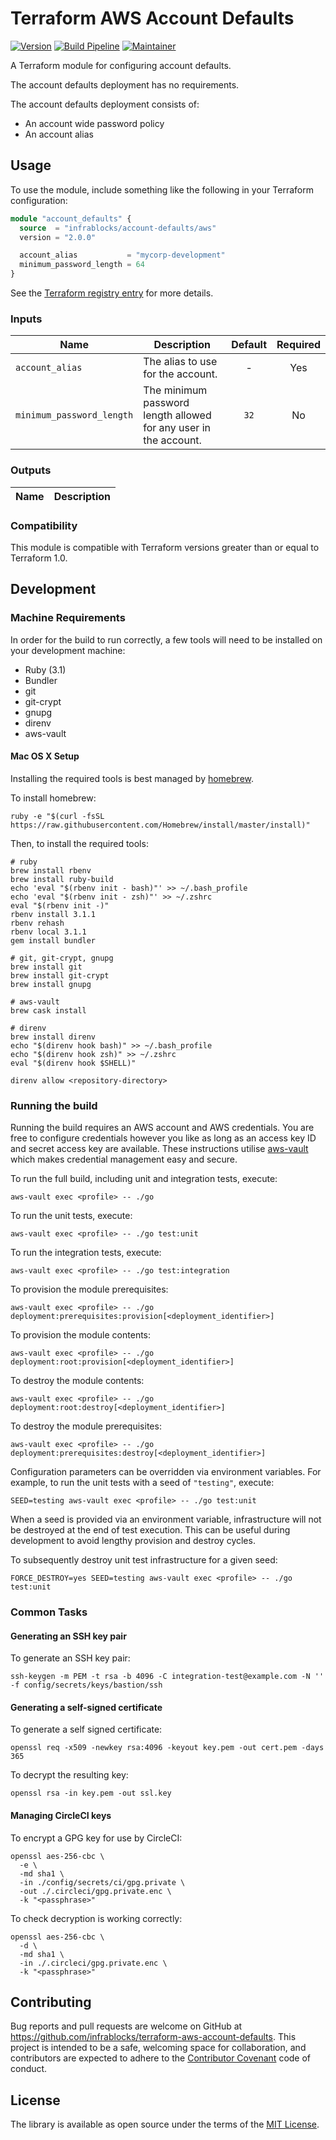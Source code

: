 Terraform AWS Account Defaults
==============================

[![Version](https://img.shields.io/github/v/tag/infrablocks/terraform-aws-account-defaults?label=version&sort=semver)](https://github.com/infrablocks/terraform-aws-account-defaults/tags)
[![Build Pipeline](https://img.shields.io/circleci/build/github/infrablocks/terraform-aws-account-defaults/main?label=build-pipeline)](https://app.circleci.com/pipelines/github/infrablocks/terraform-aws-account-defaults?filter=all)
[![Maintainer](https://img.shields.io/badge/maintainer-go--atomic.io-red)](https://go-atomic.io)

A Terraform module for configuring account defaults.

The account defaults deployment has no requirements.

The account defaults deployment consists of:

* An account wide password policy
* An account alias

Usage
-----

To use the module, include something like the following in your Terraform
configuration:

```terraform
module "account_defaults" {
  source  = "infrablocks/account-defaults/aws"
  version = "2.0.0"

  account_alias           = "mycorp-development"
  minimum_password_length = 64
}
```

See the
[Terraform registry entry](https://registry.terraform.io/modules/infrablocks/account-defaults/aws/latest)
for more details.

### Inputs

| Name                      | Description                                                      | Default | Required |
|---------------------------|------------------------------------------------------------------|:-------:|:--------:|
| `account_alias`           | The alias to use for the account.                                |    -    |   Yes    |
| `minimum_password_length` | The minimum password length allowed for any user in the account. |  `32`   |    No    |

### Outputs

| Name | Description |
|------|-------------|

### Compatibility

This module is compatible with Terraform versions greater than or equal to
Terraform 1.0.

Development
-----------

### Machine Requirements

In order for the build to run correctly, a few tools will need to be installed
on your development machine:

* Ruby (3.1)
* Bundler
* git
* git-crypt
* gnupg
* direnv
* aws-vault

#### Mac OS X Setup

Installing the required tools is best managed by [homebrew](http://brew.sh).

To install homebrew:

```shell
ruby -e "$(curl -fsSL https://raw.githubusercontent.com/Homebrew/install/master/install)"
```

Then, to install the required tools:

```shell
# ruby
brew install rbenv
brew install ruby-build
echo 'eval "$(rbenv init - bash)"' >> ~/.bash_profile
echo 'eval "$(rbenv init - zsh)"' >> ~/.zshrc
eval "$(rbenv init -)"
rbenv install 3.1.1
rbenv rehash
rbenv local 3.1.1
gem install bundler

# git, git-crypt, gnupg
brew install git
brew install git-crypt
brew install gnupg

# aws-vault
brew cask install

# direnv
brew install direnv
echo "$(direnv hook bash)" >> ~/.bash_profile
echo "$(direnv hook zsh)" >> ~/.zshrc
eval "$(direnv hook $SHELL)"

direnv allow <repository-directory>
```

### Running the build

Running the build requires an AWS account and AWS credentials. You are free to
configure credentials however you like as long as an access key ID and secret
access key are available. These instructions utilise
[aws-vault](https://github.com/99designs/aws-vault) which makes credential
management easy and secure.

To run the full build, including unit and integration tests, execute:

```shell
aws-vault exec <profile> -- ./go
```

To run the unit tests, execute:

```shell
aws-vault exec <profile> -- ./go test:unit
```

To run the integration tests, execute:

```shell
aws-vault exec <profile> -- ./go test:integration
```

To provision the module prerequisites:

```shell
aws-vault exec <profile> -- ./go deployment:prerequisites:provision[<deployment_identifier>]
```

To provision the module contents:

```shell
aws-vault exec <profile> -- ./go deployment:root:provision[<deployment_identifier>]
```

To destroy the module contents:

```shell
aws-vault exec <profile> -- ./go deployment:root:destroy[<deployment_identifier>]
```

To destroy the module prerequisites:

```shell
aws-vault exec <profile> -- ./go deployment:prerequisites:destroy[<deployment_identifier>]
```

Configuration parameters can be overridden via environment variables. For 
example, to run the unit tests with a seed of `"testing"`, execute:

```shell
SEED=testing aws-vault exec <profile> -- ./go test:unit
```

When a seed is provided via an environment variable, infrastructure will not be 
destroyed at the end of test execution. This can be useful during development 
to avoid lengthy provision and destroy cycles.

To subsequently destroy unit test infrastructure for a given seed:

```shell
FORCE_DESTROY=yes SEED=testing aws-vault exec <profile> -- ./go test:unit
```

### Common Tasks

#### Generating an SSH key pair

To generate an SSH key pair:

```
ssh-keygen -m PEM -t rsa -b 4096 -C integration-test@example.com -N '' -f config/secrets/keys/bastion/ssh
```

#### Generating a self-signed certificate

To generate a self signed certificate:

```
openssl req -x509 -newkey rsa:4096 -keyout key.pem -out cert.pem -days 365
```

To decrypt the resulting key:

```
openssl rsa -in key.pem -out ssl.key
```

#### Managing CircleCI keys

To encrypt a GPG key for use by CircleCI:

```shell
openssl aes-256-cbc \
  -e \
  -md sha1 \
  -in ./config/secrets/ci/gpg.private \
  -out ./.circleci/gpg.private.enc \
  -k "<passphrase>"
```

To check decryption is working correctly:

```shell
openssl aes-256-cbc \
  -d \
  -md sha1 \
  -in ./.circleci/gpg.private.enc \
  -k "<passphrase>"
```

Contributing
------------

Bug reports and pull requests are welcome on GitHub at
https://github.com/infrablocks/terraform-aws-account-defaults.
This project is intended to be a safe, welcoming space for collaboration, and
contributors are expected to adhere to
the [Contributor Covenant](http://contributor-covenant.org) code of conduct.

License
-------

The library is available as open source under the terms of the
[MIT License](http://opensource.org/licenses/MIT).
